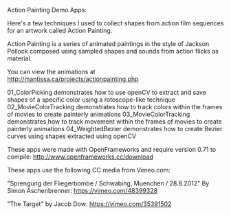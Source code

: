 
Action Painting Demo Apps:

Here's a few techniques I used to collect shapes from action film sequences for an artwork called Action Painting.

Action Painting is a series of animated paintings in the style of Jackson Pollock composed using sampled shapes and sounds from action flicks as material.

You can view the animations at http://mantissa.ca/projects/actionpainting.php

01_ColorPicking demonstrates how to use openCV to extract and save shapes of a specific color using a rotoscope-like technique
02_MovieColorTracking demonstrates how to track colors within the frames of movies to create painterly animations
03_MovieColorTracking demonstrates how to track movement within the frames of movies to create painterly animations
04_WeightedBezier demonstrates how to create Bezier curves using shapes extracted using openCV

These apps were made with OpenFrameworks and require version 0.71 to compile: http://www.openframeworks.cc/download

These apps use the following CC media from Vimeo.com:

"Sprengung der Fliegerbombe / Schwabing, Muenchen / 28.8.2012" By Simon Aschenbrenner: https://vimeo.com/48399328

"The Target" by Jacob Dow: https://vimeo.com/35391502